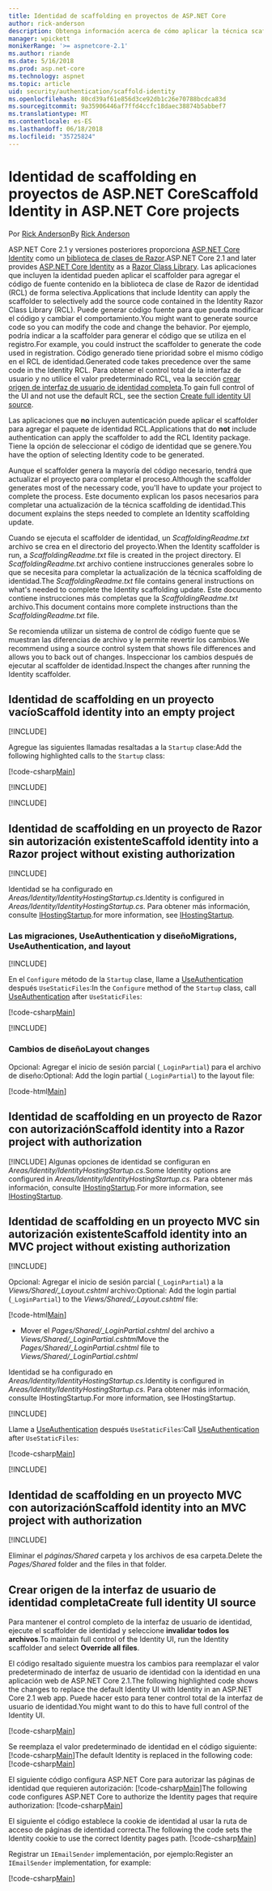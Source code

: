 ```yaml
---
title: Identidad de scaffolding en proyectos de ASP.NET Core
author: rick-anderson
description: Obtenga información acerca de cómo aplicar la técnica scaffolding identidad en un proyecto de ASP.NET Core.
manager: wpickett
monikerRange: '>= aspnetcore-2.1'
ms.author: riande
ms.date: 5/16/2018
ms.prod: asp.net-core
ms.technology: aspnet
ms.topic: article
uid: security/authentication/scaffold-identity
ms.openlocfilehash: 80cd39af61e856d3ce92db1c26e70788bcdca83d
ms.sourcegitcommit: 9a35906446af7ffd4ccfc18daec38874b5abbef7
ms.translationtype: MT
ms.contentlocale: es-ES
ms.lasthandoff: 06/18/2018
ms.locfileid: "35725824"
---
```

# <a name="scaffold-identity-in-aspnet-core-projects"></a><span data-ttu-id="fb784-103">Identidad de scaffolding en proyectos de ASP.NET Core</span><span class="sxs-lookup"><span data-stu-id="fb784-103">Scaffold Identity in ASP.NET Core projects</span></span>

<span data-ttu-id="fb784-104">Por [Rick Anderson](https://twitter.com/RickAndMSFT)</span><span class="sxs-lookup"><span data-stu-id="fb784-104">By [Rick Anderson](https://twitter.com/RickAndMSFT)</span></span>

<span data-ttu-id="fb784-105">ASP.NET Core 2.1 y versiones posteriores proporciona [ASP.NET Core Identity](xref:security/authentication/identity) como un [biblioteca de clases de Razor](xref:mvc/razor-pages/ui-class).</span><span class="sxs-lookup"><span data-stu-id="fb784-105">ASP.NET Core 2.1 and later provides [ASP.NET Core Identity](xref:security/authentication/identity) as a [Razor Class Library](xref:mvc/razor-pages/ui-class).</span></span> <span data-ttu-id="fb784-106">Las aplicaciones que incluyen la identidad pueden aplicar el scaffolder para agregar el código de fuente contenido en la biblioteca de clase de Razor de identidad (RCL) de forma selectiva.</span><span class="sxs-lookup"><span data-stu-id="fb784-106">Applications that include Identity can apply the scaffolder to selectively add the source code contained in the Identity Razor Class Library (RCL).</span></span> <span data-ttu-id="fb784-107">Puede generar código fuente para que pueda modificar el código y cambiar el comportamiento.</span><span class="sxs-lookup"><span data-stu-id="fb784-107">You might want to generate source code so you can modify the code and change the behavior.</span></span> <span data-ttu-id="fb784-108">Por ejemplo, podría indicar a la scaffolder para generar el código que se utiliza en el registro.</span><span class="sxs-lookup"><span data-stu-id="fb784-108">For example, you could instruct the scaffolder to generate the code used in registration.</span></span> <span data-ttu-id="fb784-109">Código generado tiene prioridad sobre el mismo código en el RCL de identidad.</span><span class="sxs-lookup"><span data-stu-id="fb784-109">Generated code takes precedence over the same code in the Identity RCL.</span></span> <span data-ttu-id="fb784-110">Para obtener el control total de la interfaz de usuario y no utilice el valor predeterminado RCL, vea la sección [crear origen de interfaz de usuario de identidad completa](#full).</span><span class="sxs-lookup"><span data-stu-id="fb784-110">To gain full control of the UI and not use the default RCL, see the section [Create full identity UI source](#full).</span></span>

<span data-ttu-id="fb784-111">Las aplicaciones que **no** incluyen autenticación puede aplicar el scaffolder para agregar el paquete de identidad RCL.</span><span class="sxs-lookup"><span data-stu-id="fb784-111">Applications that do **not** include authentication can apply the scaffolder to add the RCL Identity package.</span></span> <span data-ttu-id="fb784-112">Tiene la opción de seleccionar el código de identidad que se genere.</span><span class="sxs-lookup"><span data-stu-id="fb784-112">You have the option of selecting Identity code to be generated.</span></span>

<span data-ttu-id="fb784-113">Aunque el scaffolder genera la mayoría del código necesario, tendrá que actualizar el proyecto para completar el proceso.</span><span class="sxs-lookup"><span data-stu-id="fb784-113">Although the scaffolder generates most of the necessary code, you'll have to update your project to complete the process.</span></span> <span data-ttu-id="fb784-114">Este documento explican los pasos necesarios para completar una actualización de la técnica scaffolding de identidad.</span><span class="sxs-lookup"><span data-stu-id="fb784-114">This document explains the steps needed to complete an Identity scaffolding update.</span></span>

<span data-ttu-id="fb784-115">Cuando se ejecuta el scaffolder de identidad, un *ScaffoldingReadme.txt* archivo se crea en el directorio del proyecto.</span><span class="sxs-lookup"><span data-stu-id="fb784-115">When the Identity scaffolder is run, a *ScaffoldingReadme.txt* file is created in the project directory.</span></span> <span data-ttu-id="fb784-116">El *ScaffoldingReadme.txt* archivo contiene instrucciones generales sobre lo que se necesita para completar la actualización de la técnica scaffolding de identidad.</span><span class="sxs-lookup"><span data-stu-id="fb784-116">The *ScaffoldingReadme.txt* file contains general instructions on what's needed to complete the Identity scaffolding update.</span></span> <span data-ttu-id="fb784-117">Este documento contiene instrucciones más completas que la *ScaffoldingReadme.txt* archivo.</span><span class="sxs-lookup"><span data-stu-id="fb784-117">This document contains more complete instructions than the *ScaffoldingReadme.txt* file.</span></span>

<span data-ttu-id="fb784-118">Se recomienda utilizar un sistema de control de código fuente que se muestran las diferencias de archivo y le permite revertir los cambios.</span><span class="sxs-lookup"><span data-stu-id="fb784-118">We recommend using a source control system that shows file differences and allows you to back out of changes.</span></span> <span data-ttu-id="fb784-119">Inspeccionar los cambios después de ejecutar al scaffolder de identidad.</span><span class="sxs-lookup"><span data-stu-id="fb784-119">Inspect the changes after running the Identity scaffolder.</span></span>

## <a name="scaffold-identity-into-an-empty-project"></a><span data-ttu-id="fb784-120">Identidad de scaffolding en un proyecto vacío</span><span class="sxs-lookup"><span data-stu-id="fb784-120">Scaffold identity into an empty project</span></span>

[!INCLUDE[](~/includes/scaffold-identity/id-scaffold-dlg.md)]

<span data-ttu-id="fb784-121">Agregue las siguientes llamadas resaltadas a la `Startup` clase:</span><span class="sxs-lookup"><span data-stu-id="fb784-121">Add the following highlighted calls to the `Startup` class:</span></span>

[!code-csharp[Main](scaffold-identity/sample/StartupEmpty.cs?name=snippet1&highlight=5,20-23)]

[!INCLUDE[](~/includes/scaffold-identity/hsts.md)]

[!INCLUDE[](~/includes/scaffold-identity/migrations.md)]

## <a name="scaffold-identity-into-a-razor-project-without-existing-authorization"></a><span data-ttu-id="fb784-122">Identidad de scaffolding en un proyecto de Razor sin autorización existente</span><span class="sxs-lookup"><span data-stu-id="fb784-122">Scaffold identity into a Razor project without existing authorization</span></span>

<!--
set projNam=RPnoAuth
set projType=razor
set version=2.1.0

dotnet new %projType% -o %projNam%
cd %projNam%
dotnet add package Microsoft.VisualStudio.Web.CodeGeneration.Design -v %version%
dotnet restore
dotnet aspnet-codegenerator identity --useDefaultUI
dotnet ef migrations add CreateIdentitySchema
dotnet ef database update
-->

[!INCLUDE[](~/includes/scaffold-identity/id-scaffold-dlg.md)]

<span data-ttu-id="fb784-123">Identidad se ha configurado en *Areas/Identity/IdentityHostingStartup.cs*.</span><span class="sxs-lookup"><span data-stu-id="fb784-123">Identity is configured in *Areas/Identity/IdentityHostingStartup.cs*.</span></span> <span data-ttu-id="fb784-124">Para obtener más información, consulte [IHostingStartup](xref:fundamentals/configuration/platform-specific-configuration).</span><span class="sxs-lookup"><span data-stu-id="fb784-124">for more information, see [IHostingStartup](xref:fundamentals/configuration/platform-specific-configuration).</span></span>

<a name="efm"></a>

### <a name="migrations-useauthentication-and-layout"></a><span data-ttu-id="fb784-125">Las migraciones, UseAuthentication y diseño</span><span class="sxs-lookup"><span data-stu-id="fb784-125">Migrations, UseAuthentication, and layout</span></span>

[!INCLUDE[](~/includes/scaffold-identity/migrations.md)]

<span data-ttu-id="fb784-126">En el `Configure` método de la `Startup` clase, llame a [UseAuthentication](https://docs.microsoft.com/en-us/dotnet/api/microsoft.aspnetcore.builder.authappbuilderextensions.useauthentication?view=aspnetcore-2.0#Microsoft_AspNetCore_Builder_AuthAppBuilderExtensions_UseAuthentication_Microsoft_AspNetCore_Builder_IApplicationBuilder_) después `UseStaticFiles`:</span><span class="sxs-lookup"><span data-stu-id="fb784-126">In the `Configure` method of the `Startup` class, call [UseAuthentication](https://docs.microsoft.com/en-us/dotnet/api/microsoft.aspnetcore.builder.authappbuilderextensions.useauthentication?view=aspnetcore-2.0#Microsoft_AspNetCore_Builder_AuthAppBuilderExtensions_UseAuthentication_Microsoft_AspNetCore_Builder_IApplicationBuilder_) after `UseStaticFiles`:</span></span>

[!code-csharp[Main](scaffold-identity/sample/StartupRPnoAuth.cs?name=snippet1&highlight=29)]

[!INCLUDE[](~/includes/scaffold-identity/hsts.md)]

### <a name="layout-changes"></a><span data-ttu-id="fb784-127">Cambios de diseño</span><span class="sxs-lookup"><span data-stu-id="fb784-127">Layout changes</span></span>

<span data-ttu-id="fb784-128">Opcional: Agregar el inicio de sesión parcial (`_LoginPartial`) para el archivo de diseño:</span><span class="sxs-lookup"><span data-stu-id="fb784-128">Optional: Add the login partial (`_LoginPartial`) to the layout file:</span></span>

[!code-html[Main](scaffold-identity/sample/_Layout.cshtml?highlight=37)]

## <a name="scaffold-identity-into-a-razor-project-with-authorization"></a><span data-ttu-id="fb784-129">Identidad de scaffolding en un proyecto de Razor con autorización</span><span class="sxs-lookup"><span data-stu-id="fb784-129">Scaffold identity into a Razor project with authorization</span></span>

<!--
Use >=2.1: dotnet new webapp -au Individual -o RPauth
Use = 2.0: dotnet new razor -au Individual -o RPauth
cd RPauth
dotnet add package Microsoft.VisualStudio.Web.CodeGeneration.Design
dotnet restore
dotnet aspnet-codegenerator identity -dc RPauth.Data.ApplicationDbContext --files Account.Register

[!INCLUDE[](~/includes/webapp-alias-notice.md)]
-->

[!INCLUDE[](~/includes/scaffold-identity/id-scaffold-dlg-auth.md)]
<span data-ttu-id="fb784-130">Algunas opciones de identidad se configuran en *Areas/Identity/IdentityHostingStartup.cs*.</span><span class="sxs-lookup"><span data-stu-id="fb784-130">Some Identity options are configured in *Areas/Identity/IdentityHostingStartup.cs*.</span></span> <span data-ttu-id="fb784-131">Para obtener más información, consulte [IHostingStartup](xref:fundamentals/configuration/platform-specific-configuration).</span><span class="sxs-lookup"><span data-stu-id="fb784-131">For more information, see [IHostingStartup](xref:fundamentals/configuration/platform-specific-configuration).</span></span>

## <a name="scaffold-identity-into-an-mvc-project-without-existing-authorization"></a><span data-ttu-id="fb784-132">Identidad de scaffolding en un proyecto MVC sin autorización existente</span><span class="sxs-lookup"><span data-stu-id="fb784-132">Scaffold identity into an MVC project without existing authorization</span></span>

<!--
set projNam=MvcNoAuth
set projType=mvc
set version=2.1.0

dotnet new %projType% -o %projNam%
cd %projNam%
dotnet add package Microsoft.VisualStudio.Web.CodeGeneration.Design -v %version%
dotnet restore
dotnet aspnet-codegenerator identity --useDefaultUI
dotnet ef migrations add CreateIdentitySchema
dotnet ef database update
-->

[!INCLUDE[](~/includes/scaffold-identity/id-scaffold-dlg.md)]

<span data-ttu-id="fb784-133">Opcional: Agregar el inicio de sesión parcial (`_LoginPartial`) a la *Views/Shared/_Layout.cshtml* archivo:</span><span class="sxs-lookup"><span data-stu-id="fb784-133">Optional: Add the login partial (`_LoginPartial`) to the *Views/Shared/_Layout.cshtml* file:</span></span>

[!code-html[Main](scaffold-identity/sample/_LayoutMvc.cshtml?highlight=37)]

* <span data-ttu-id="fb784-134">Mover el *Pages/Shared/_LoginPartial.cshtml* del archivo a *Views/Shared/_LoginPartial.cshtml*</span><span class="sxs-lookup"><span data-stu-id="fb784-134">Move the *Pages/Shared/_LoginPartial.cshtml* file to *Views/Shared/_LoginPartial.cshtml*</span></span>

<span data-ttu-id="fb784-135">Identidad se ha configurado en *Areas/Identity/IdentityHostingStartup.cs*.</span><span class="sxs-lookup"><span data-stu-id="fb784-135">Identity is configured in *Areas/Identity/IdentityHostingStartup.cs*.</span></span> <span data-ttu-id="fb784-136">Para obtener más información, consulte IHostingStartup.</span><span class="sxs-lookup"><span data-stu-id="fb784-136">For more information, see IHostingStartup.</span></span>

[!INCLUDE[](~/includes/scaffold-identity/migrations.md)]

<span data-ttu-id="fb784-137">Llame a [UseAuthentication](https://docs.microsoft.com/en-us/dotnet/api/microsoft.aspnetcore.builder.authappbuilderextensions.useauthentication?view=aspnetcore-2.0#Microsoft_AspNetCore_Builder_AuthAppBuilderExtensions_UseAuthentication_Microsoft_AspNetCore_Builder_IApplicationBuilder_) después `UseStaticFiles`:</span><span class="sxs-lookup"><span data-stu-id="fb784-137">Call [UseAuthentication](https://docs.microsoft.com/en-us/dotnet/api/microsoft.aspnetcore.builder.authappbuilderextensions.useauthentication?view=aspnetcore-2.0#Microsoft_AspNetCore_Builder_AuthAppBuilderExtensions_UseAuthentication_Microsoft_AspNetCore_Builder_IApplicationBuilder_) after `UseStaticFiles`:</span></span>

[!code-csharp[Main](scaffold-identity/sample/StartupMvcNoAuth.cs?name=snippet1&highlight=23)]

[!INCLUDE[](~/includes/scaffold-identity/hsts.md)]

## <a name="scaffold-identity-into-an-mvc-project-with-authorization"></a><span data-ttu-id="fb784-138">Identidad de scaffolding en un proyecto MVC con autorización</span><span class="sxs-lookup"><span data-stu-id="fb784-138">Scaffold identity into an MVC project with authorization</span></span>

<!--
dotnet new mvc -au Individual -o MvcAuth
cd MvcAuth
dotnet add package Microsoft.VisualStudio.Web.CodeGeneration.Design
dotnet restore
dotnet aspnet-codegenerator identity -dc MvcAuth.Data.ApplicationDbContext --files Account.Register
-->

[!INCLUDE[](~/includes/scaffold-identity/id-scaffold-dlg-auth.md)]

<span data-ttu-id="fb784-139">Eliminar el *páginas/Shared* carpeta y los archivos de esa carpeta.</span><span class="sxs-lookup"><span data-stu-id="fb784-139">Delete the *Pages/Shared* folder and the files in that folder.</span></span>

<a name="full"></a>

## <a name="create-full-identity-ui-source"></a><span data-ttu-id="fb784-140">Crear origen de la interfaz de usuario de identidad completa</span><span class="sxs-lookup"><span data-stu-id="fb784-140">Create full identity UI source</span></span>

<span data-ttu-id="fb784-141">Para mantener el control completo de la interfaz de usuario de identidad, ejecute el scaffolder de identidad y seleccione **invalidar todos los archivos**.</span><span class="sxs-lookup"><span data-stu-id="fb784-141">To maintain full control of the Identity UI, run the Identity scaffolder and select **Override all files**.</span></span>

<span data-ttu-id="fb784-142">El código resaltado siguiente muestra los cambios para reemplazar el valor predeterminado de interfaz de usuario de identidad con la identidad en una aplicación web de ASP.NET Core 2.1.</span><span class="sxs-lookup"><span data-stu-id="fb784-142">The following highlighted code shows the changes to replace the default Identity UI with Identity in an ASP.NET Core 2.1 web app.</span></span> <span data-ttu-id="fb784-143">Puede hacer esto para tener control total de la interfaz de usuario de identidad.</span><span class="sxs-lookup"><span data-stu-id="fb784-143">You might want to do this to have full control of the Identity UI.</span></span>

[!code-csharp[Main](scaffold-identity/sample/StartupFull.cs?name=snippet1&highlight=13-14,17-999)]

<span data-ttu-id="fb784-144">Se reemplaza el valor predeterminado de identidad en el código siguiente: [!code-csharp[Main](scaffold-identity/sample/StartupFull.cs?name=snippet2)]</span><span class="sxs-lookup"><span data-stu-id="fb784-144">The default Identity is replaced in the following code: [!code-csharp[Main](scaffold-identity/sample/StartupFull.cs?name=snippet2)]</span></span>

<span data-ttu-id="fb784-145">El siguiente código configura ASP.NET Core para autorizar las páginas de identidad que requieren autorización: [!code-csharp[Main](scaffold-identity/sample/StartupFull.cs?name=snippet3)]</span><span class="sxs-lookup"><span data-stu-id="fb784-145">The following code configures ASP.NET Core to authorize the Identity pages that require authorization: [!code-csharp[Main](scaffold-identity/sample/StartupFull.cs?name=snippet3)]</span></span>

<span data-ttu-id="fb784-146">El siguiente el código establece la cookie de identidad al usar la ruta de acceso de páginas de identidad correcta.</span><span class="sxs-lookup"><span data-stu-id="fb784-146">The following the code sets the Identity cookie to use the correct Identity pages path.</span></span>
[!code-csharp[Main](scaffold-identity/sample/StartupFull.cs?name=snippet3)]

<span data-ttu-id="fb784-147">Registrar un `IEmailSender` implementación, por ejemplo:</span><span class="sxs-lookup"><span data-stu-id="fb784-147">Register an `IEmailSender` implementation, for example:</span></span>

[!code-csharp[Main](scaffold-identity/sample/StartupFull.cs?name=snippet4)]